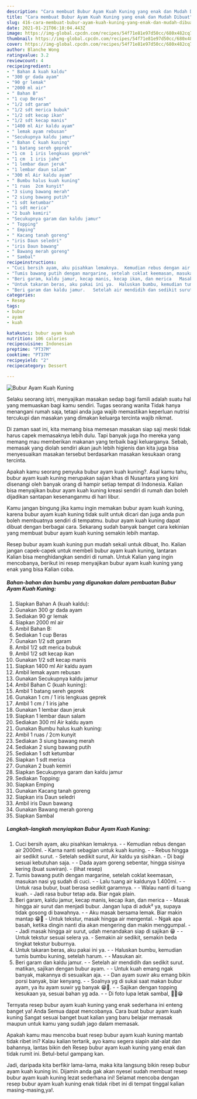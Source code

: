 ```yaml
---
description: "Cara membuat Bubur Ayam Kuah Kuning yang enak dan Mudah Dibuat"
title: "Cara membuat Bubur Ayam Kuah Kuning yang enak dan Mudah Dibuat"
slug: 416-cara-membuat-bubur-ayam-kuah-kuning-yang-enak-dan-mudah-dibuat
date: 2021-01-21T06:18:04.443Z
image: https://img-global.cpcdn.com/recipes/54f71e81e97d50cc/680x482cq70/bubur-ayam-kuah-kuning-foto-resep-utama.jpg
thumbnail: https://img-global.cpcdn.com/recipes/54f71e81e97d50cc/680x482cq70/bubur-ayam-kuah-kuning-foto-resep-utama.jpg
cover: https://img-global.cpcdn.com/recipes/54f71e81e97d50cc/680x482cq70/bubur-ayam-kuah-kuning-foto-resep-utama.jpg
author: Blanche Wong
ratingvalue: 3.2
reviewcount: 4
recipeingredient:
- " Bahan A kuah kaldu"
- "300 gr dada ayam"
- "90 gr lemak"
- "2000 ml air"
- " Bahan B"
- "1 cup Beras"
- "1/2 sdt garam"
- "1/2 sdt merica bubuk"
- "1/2 sdt kecap ikan"
- "1/2 sdt kecap manis"
- "1400 ml Air kaldu ayam"
- " lemak ayam rebusan"
- "Secukupnya kaldu jamur"
- " Bahan C kuah kuning"
- "1 batang sereh geprek"
- "1 cm  1 iris lengkuas geprek"
- "1 cm  1 iris jahe"
- "1 lembar daun jeruk"
- "1 lembar daun salam"
- "300 ml Air kaldu ayam"
- " Bumbu halus kuah kuning"
- "1 ruas  2cm kunyit"
- "3 siung bawang merah"
- "2 siung bawang putih"
- "1 sdt ketumbar"
- "1 sdt merica"
- "2 buah kemiri"
- "Secukupnya garam dan kaldu jamur"
- " Topping"
- " Emping"
- " Kacang tanah goreng"
- "iris Daun seledri"
- "iris Daun bawang"
- " Bawang merah goreng"
- " Sambal"
recipeinstructions:
- "Cuci bersih ayam, aku pisahkan lemaknya.  Kemudian rebus dengan air 2000ml.  Karna nanti sebagian untuk kuah kuning.  Rebus hingga air sedikit surut.  Setelah sedikit surut, Air kaldu ya sisihkan.  Di bagi sesuai kebutuhan saja.  Dada ayam goreng sebentar, hingga sisinya kering (buat suwiran).           (lihat resep)"
- "Tumis bawang putih dengan margarine, setelah coklat keemasan, masukan nasi yg sudah di cuci.   Lalu tuang air kaldunya 1.400ml.   Untuk rasa bubur, buat berasa sedikit garamnya.   Walau nanti di tuang kuah.  Jadi rasa bubur tetap ada. Biar ngak plain."
- "Beri garam, kaldu jamur, kecap manis, kecap ikan, dan merica   Masak hingga air surut dan menjadi bubur. Jangan lupa di aduk² ya, supaya tidak gosong di bawahnya.   Aku masak bersama lemak. Biar makin mantap 😁🤗 Untuk tekstur, masak hingga air mengental.  Ngak apa basah, ketika dingin nanti dia akan mengering dan makin menggumpal.  Jadi masak hingga air surut, udah menandakan siap di sajikan 😁  Untuk tekstur sesuai selera ya. Semakin air sedikit, semakin beda tingkat tekstur buburnya."
- "Untuk takaran beras, aku pakai ini ya.  Haluskan bumbu, kemudian tumis bumbu kuning, setelah harum.   Masukan air."
- "Beri garam dan kaldu jamur.   Setelah air mendidih dan sedikit surut. matikan, sajikan dengan bubur ayam.   Untuk kuah emang ngak banyak, makannya di sesuaikan aja.   Dan ayam suwir aku emang bikin porsi banyak, biar kenyang.   Soalnya yg di sukai saat makan bubur ayam, ya itu ayam suwir yg banyak 😁🤭.   Sajikan dengan topping kesukaan ya, sesuai bahan yg ada.  Di foto lupa letak sambal, ✌🏻😁"
categories:
- Resep
tags:
- bubur
- ayam
- kuah

katakunci: bubur ayam kuah 
nutrition: 106 calories
recipecuisine: Indonesian
preptime: "PT37M"
cooktime: "PT37M"
recipeyield: "2"
recipecategory: Dessert

---
```



![Bubur Ayam Kuah Kuning](https://img-global.cpcdn.com/recipes/54f71e81e97d50cc/680x482cq70/bubur-ayam-kuah-kuning-foto-resep-utama.jpg)

Selaku seorang istri, menyajikan masakan sedap bagi famili adalah suatu hal yang memuaskan bagi kamu sendiri. Tugas seorang  wanita Tidak hanya menangani rumah saja, tetapi anda juga wajib memastikan keperluan nutrisi tercukupi dan masakan yang dimakan keluarga tercinta wajib nikmat.

Di zaman  saat ini, kita memang bisa memesan masakan siap saji meski tidak harus capek memasaknya lebih dulu. Tapi banyak juga lho mereka yang memang mau memberikan makanan yang terbaik bagi keluarganya. Sebab, memasak yang diolah sendiri akan jauh lebih higienis dan kita juga bisa menyesuaikan masakan tersebut berdasarkan masakan kesukaan orang tercinta. 



Apakah kamu seorang penyuka bubur ayam kuah kuning?. Asal kamu tahu, bubur ayam kuah kuning merupakan sajian khas di Nusantara yang kini disenangi oleh banyak orang di hampir setiap tempat di Indonesia. Kalian bisa menyajikan bubur ayam kuah kuning kreasi sendiri di rumah dan boleh dijadikan santapan kesenanganmu di hari libur.

Kamu jangan bingung jika kamu ingin memakan bubur ayam kuah kuning, karena bubur ayam kuah kuning tidak sulit untuk dicari dan juga anda pun boleh membuatnya sendiri di tempatmu. bubur ayam kuah kuning dapat dibuat dengan berbagai cara. Sekarang sudah banyak banget cara kekinian yang membuat bubur ayam kuah kuning semakin lebih mantap.

Resep bubur ayam kuah kuning pun mudah sekali untuk dibuat, lho. Kalian jangan capek-capek untuk membeli bubur ayam kuah kuning, lantaran Kalian bisa menghidangkan sendiri di rumah. Untuk Kalian yang ingin mencobanya, berikut ini resep menyajikan bubur ayam kuah kuning yang enak yang bisa Kalian coba.

<!--inarticleads1-->

##### Bahan-bahan dan bumbu yang digunakan dalam pembuatan Bubur Ayam Kuah Kuning:

1. Siapkan  Bahan A (kuah kaldu):
1. Gunakan 300 gr dada ayam
1. Sediakan 90 gr lemak
1. Siapkan 2000 ml air
1. Ambil  Bahan B:
1. Sediakan 1 cup Beras
1. Gunakan 1/2 sdt garam
1. Ambil 1/2 sdt merica bubuk
1. Ambil 1/2 sdt kecap ikan
1. Gunakan 1/2 sdt kecap manis
1. Siapkan 1400 ml Air kaldu ayam
1. Ambil  lemak ayam rebusan
1. Gunakan Secukupnya kaldu jamur
1. Ambil  Bahan C (kuah kuning):
1. Ambil 1 batang sereh geprek
1. Gunakan 1 cm / 1 iris lengkuas geprek
1. Ambil 1 cm / 1 iris jahe
1. Gunakan 1 lembar daun jeruk
1. Siapkan 1 lembar daun salam
1. Sediakan 300 ml Air kaldu ayam
1. Gunakan  Bumbu halus kuah kuning:
1. Ambil 1 ruas / 2cm kunyit
1. Sediakan 3 siung bawang merah
1. Sediakan 2 siung bawang putih
1. Sediakan 1 sdt ketumbar
1. Siapkan 1 sdt merica
1. Gunakan 2 buah kemiri
1. Siapkan Secukupnya garam dan kaldu jamur
1. Sediakan  Topping:
1. Siapkan  Emping
1. Gunakan  Kacang tanah goreng
1. Siapkan iris Daun seledri
1. Ambil iris Daun bawang
1. Gunakan  Bawang merah goreng
1. Siapkan  Sambal




<!--inarticleads2-->

##### Langkah-langkah menyiapkan Bubur Ayam Kuah Kuning:

1. Cuci bersih ayam, aku pisahkan lemaknya. -  - Kemudian rebus dengan air 2000ml.  - Karna nanti sebagian untuk kuah kuning. -  - Rebus hingga air sedikit surut.  - Setelah sedikit surut, Air kaldu ya sisihkan.  - Di bagi sesuai kebutuhan saja. -  - Dada ayam goreng sebentar, hingga sisinya kering (buat suwiran). -           (lihat resep)
1. Tumis bawang putih dengan margarine, setelah coklat keemasan, masukan nasi yg sudah di cuci.  -  - Lalu tuang air kaldunya 1.400ml.  -  - Untuk rasa bubur, buat berasa sedikit garamnya.  -  - Walau nanti di tuang kuah.  - Jadi rasa bubur tetap ada. Biar ngak plain.
1. Beri garam, kaldu jamur, kecap manis, kecap ikan, dan merica  -  - Masak hingga air surut dan menjadi bubur. Jangan lupa di aduk² ya, supaya tidak gosong di bawahnya.  -  - Aku masak bersama lemak. Biar makin mantap 😁🤗 - Untuk tekstur, masak hingga air mengental.  - Ngak apa basah, ketika dingin nanti dia akan mengering dan makin menggumpal. -  - Jadi masak hingga air surut, udah menandakan siap di sajikan 😁 -  - Untuk tekstur sesuai selera ya. - Semakin air sedikit, semakin beda tingkat tekstur buburnya.
1. Untuk takaran beras, aku pakai ini ya. -  - Haluskan bumbu, kemudian tumis bumbu kuning, setelah harum.  -  - Masukan air.
1. Beri garam dan kaldu jamur.  -  - Setelah air mendidih dan sedikit surut. matikan, sajikan dengan bubur ayam.  -  - Untuk kuah emang ngak banyak, makannya di sesuaikan aja.  -  - Dan ayam suwir aku emang bikin porsi banyak, biar kenyang.  -  - Soalnya yg di sukai saat makan bubur ayam, ya itu ayam suwir yg banyak 😁🤭.  -  - Sajikan dengan topping kesukaan ya, sesuai bahan yg ada. -  - Di foto lupa letak sambal, ✌🏻😁




Ternyata resep bubur ayam kuah kuning yang enak sederhana ini enteng banget ya! Anda Semua dapat mencobanya. Cara buat bubur ayam kuah kuning Sangat sesuai banget buat kalian yang baru belajar memasak maupun untuk kamu yang sudah jago dalam memasak.

Apakah kamu mau mencoba buat resep bubur ayam kuah kuning mantab tidak ribet ini? Kalau kalian tertarik, ayo kamu segera siapin alat-alat dan bahannya, lantas bikin deh Resep bubur ayam kuah kuning yang enak dan tidak rumit ini. Betul-betul gampang kan. 

Jadi, daripada kita berfikir lama-lama, maka kita langsung bikin resep bubur ayam kuah kuning ini. Dijamin anda gak akan nyesel sudah membuat resep bubur ayam kuah kuning lezat sederhana ini! Selamat mencoba dengan resep bubur ayam kuah kuning enak tidak ribet ini di tempat tinggal kalian masing-masing,ya!.


